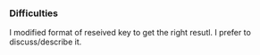 ### Difficulties

I modified format of reseived key to get the right resutl.
I prefer to discuss/describe it.
